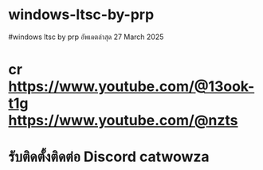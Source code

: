# windows-ltsc-by-prp
#windows ltsc by prp อัพเดตล่าสุด 27 March 2025 
# cr https://www.youtube.com/@13ook-t1g https://www.youtube.com/@nzts
# รับติดตั้งติดต่อ Discord catwowza
